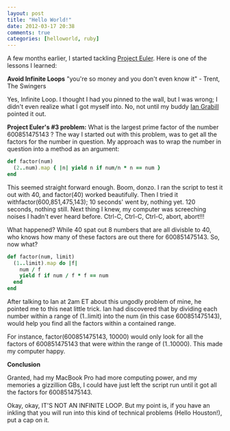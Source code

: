 ```yaml
---
layout: post
title: "Hello World!"
date: 2012-03-17 20:38
comments: true
categories: [helloworld, ruby]
---
```


A few months earlier, I started tackling <a
href="http://www.projecteuler.net">Project Euler</a>. Here is one of the
lessons I learned:

<b>Avoid Infinite Loops</b>
"you're so money and you don't even know it" - Trent, The Swingers

Yes, Infinite Loop. I thought I had you pinned to the wall, but I was wrong; I didn't even realize what I got myself into. No, not until my buddy <a href="http://www.github.com/igrabes">Ian Grabill</a> pointed it out.

<b>Project Euler's #3 problem:</b> What is the largest prime factor of the number 600851475143 ?
The way I started out with this problem, was to get all the factors for the number in question. My approach was to wrap the number in question into a method as an argument:
``` ruby
def factor(num)
  (2..num).map { |n| yield n if num/n * n == num }
end
```
This seemed straight forward enough. Boom, donzo.
I ran the script to test it out with 40, and factor(40) worked beautifully. Then I tried it withfactor(600,851,475,143); 10 seconds' went by, nothing yet. 120 seconds, nothing still. Next thing I knew, my computer was screeching noises I hadn't ever heard before. Ctrl-C, Ctrl-C, Ctrl-C, abort, abort!!!

What happened?
While 40 spat out 8 numbers that are all divisble to 40, who knows how many of these factors are out there for 600851475143.
So, now what?
``` ruby
def factor(num, limit)
  (1..limit).map do |f|
    num / f
    yield f if num / f * f == num
  end
end
```

After talking to Ian at 2am ET about this ungodly problem of mine, he pointed me to this neat little trick. Ian had discovered that by dividing each number within a range of (1..limit) into the num (in this case 600851475143), would help you find all the factors within a contained range.

For instance, factor(600851475143, 10000) would only look for all the factors of 600851475143 that were within the range of (1..10000). This made my computer happy.

<b>Conclusion</b>

Granted, had my MacBook Pro had more computing power, and my memories a gizzillion GBs, I could have just left the script run until it got all the factors for 600851475143.

Okay, okay, IT'S NOT AN INFINITE LOOP. But my point is, if you have an inkling that you will run into this kind of technical problems (Hello Houston!), put a cap on it.
